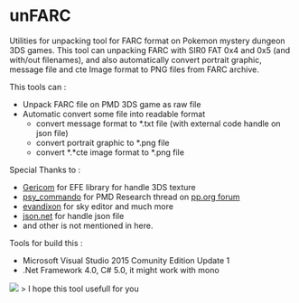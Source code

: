 unFARC
==================

Utilities for unpacking tool for FARC format on Pokemon mystery dungeon 3DS games. This tool can unpacking FARC with SIR0 FAT 0x4 and 0x5 (and with/out filenames), and also automatically convert portrait graphic, message file and cte Image format to PNG files from FARC archive.

This tools can :
- Unpack FARC file on PMD 3DS game as raw file
- Automatic convert some file into readable format
	- convert message format to *.txt file (with external code handle on json file)
	- convert portrait graphic to *.png file
	- convert *.*cte image format to *.png file 

Special Thanks to :
- [Gericom](https://github.com/Gericom/EveryFileExplorer) for EFE library for handle 3DS texture
- [psy_commando](http://projectpokemon.org/forums/member.php?49403-psy_commando) for PMD Research thread on [pp.org forum](http://projectpokemon.org/forums/)
- [evandixon](http://projectpokemon.org/forums/member.php?182-evandixon) for sky editor and much more
- [json.net](http://www.newtonsoft.com/json) for handle json file
- and other is not mentioned in here.

Tools for build this :
- Microsoft Visual Studio 2015 Comunity Edition Update 1
- .Net Framework 4.0, C# 5.0, it might work with mono

![](http://s17.postimg.org/hfg06g817/614.png) > I hope this tool usefull for you